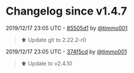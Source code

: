 # Changelog since v1.4.7

2019/12/17 23:05 UTC - [85505d1](https://github.com/hassio-addons/addon-home-panel/commit/85505d1c996788c96e79e53b8de3db3f8092b4bc) by [@timmo001](https://github.com/timmo001)
> :arrow_up: Update git to 2.22.2-r0 

2019/12/17 23:05 UTC - [374f5cd](https://github.com/hassio-addons/addon-home-panel/commit/374f5cd53f3a3a7468f2f4ee16a6b1843f4ec268) by [@timmo001](https://github.com/timmo001)
> :arrow_up: Update to v2.4.10 

